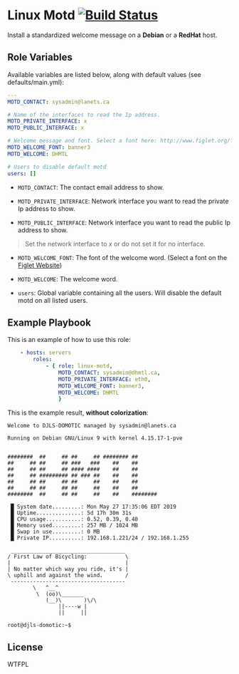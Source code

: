 
Linux Motd [![Build Status](https://travis-ci.org/lucasmaurice/ansible-role-linux-motd.svg?branch=master)](https://travis-ci.org/lucasmaurice/ansible-role-linux-motd)
=========

Install a standardized welcome message on a **Debian** or a **RedHat** host.

Role Variables
--------------

Available variables are listed below, along with default values (see defaults/main.yml):

```yaml
---
MOTD_CONTACT: sysadmin@lanets.ca

# Name of the interfaces to read the Ip address.
MOTD_PRIVATE_INTERFACE: x
MOTD_PUBLIC_INTERFACE: x

# Welcome message and font. Select a font here: http://www.figlet.org/fontdb.cgi
MOTD_WELCOME_FONT: banner3
MOTD_WELCOME: DHMTL

# Users to disable default motd
users: []
```

- `MOTD_CONTACT`: The contact email address to show.

- `MOTD_PRIVATE_INTERFACE`: Network interface you want to read the private Ip address to show.

- `MOTD_PUBLIC_INTERFACE`: Network interface you want to read the public Ip address to show.

> Set the network interface to *x* or do not set it for no interface.

- `MOTD_WELCOME_FONT`: The font of the welcome word. (Select a font on the [Figlet Website](http://www.figlet.org/fontdb.cgi))

- `MOTD_WELCOME`: The welcome word.

- `users`: Global variable containing all the users. Will disable the default motd on all listed users.

Example Playbook
----------------

This is an example of how to use this role:

```yaml
    - hosts: servers
        roles:
            - { role: linux-motd,
                MOTD_CONTACT: sysadmin@dhmtl.ca,
                MOTD_PRIVATE_INTERFACE: eth0,
                MOTD_WELCOME_FONT: banner3,
                MOTD_WELCOME: DHMTL
                }
```

This is the example result, **without colorization**:

```text
Welcome to DJLS-DOMOTIC managed by sysadmin@lanets.ca

Running on Debian GNU/Linux 9 with kernel 4.15.17-1-pve


########  ##     ## ##     ## ######## ##
##     ## ##     ## ###   ###    ##    ##
##     ## ##     ## #### ####    ##    ##
##     ## ######### ## ### ##    ##    ##
##     ## ##     ## ##     ##    ##    ##
##     ## ##     ## ##     ##    ##    ##
########  ##     ## ##     ##    ##    ########

 █ System date.........: Mon May 27 17:35:06 EDT 2019
 █ Uptime..............: 5d 17h 30m 31s
 █ CPU usage...........: 0.52, 0.39, 0.40
 █ Memory used.........: 257 MB / 1024 MB
 █ Swap in use.........: 0 MB
 █ Private IP..........: 192.168.1.221/24 / 192.168.1.255

 ____________________________________
/ First Law of Bicycling:            \
|                                    |
| No matter which way you ride, it's |
\ uphill and against the wind.       /
 ------------------------------------
        \   ^__^
         \  (oo)\_______
            (__)\       )\/\
                ||----w |
                ||     ||

root@djls-domotic:~$
```

License
-------

WTFPL
